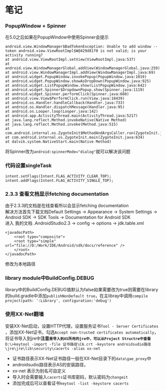# 笔记
### PopupWindow + Spinner
在5.0之后如果在PopupWindow中使用Spinner会提示
```
android.view.WindowManager$BadTokenException: Unable to add window -- token android.view.ViewRootImpl$W@429d81f0 is not valid; is your activity running?
at android.view.ViewRootImpl.setView(ViewRootImpl.java:537)
at android.view.WindowManagerGlobal.addView(WindowManagerGlobal.java:259)
at android.view.WindowManagerImpl.addView(WindowManagerImpl.java:69)
at android.widget.PopupWindow.invokePopup(PopupWindow.java:1019)
at android.widget.PopupWindow.showAsDropDown(PopupWindow.java:925)
at android.widget.ListPopupWindow.show(ListPopupWindow.java:642)
at android.widget.Spinner$DropdownPopup.show(Spinner.java:1119)
at android.widget.Spinner.performClick(Spinner.java:660)
at android.view.View$PerformClick.run(View.java:18439)
at android.os.Handler.handleCallback(Handler.java:733)
at android.os.Handler.dispatchMessage(Handler.java:95)
at android.os.Looper.loop(Looper.java:142)
at android.app.ActivityThread.main(ActivityThread.java:5217)
at java.lang.reflect.Method.invokeNative(Native Method)
at java.lang.reflect.Method.invoke(Method.java:515)
at com.android.internal.os.ZygoteInit$MethodAndArgsCaller.run(ZygoteInit.java:818)
at com.android.internal.os.ZygoteInit.main(ZygoteInit.java:634)
at dalvik.system.NativeStart.main(Native Method)
```
将Spinner改为`android:spinnerMode="dialog"`就可以解决该问题

### 代码设置singleTask 
```
intent.setFlags(Intent.FLAG_ACTIVITY_CLEAR_TOP);
intent.addFlags(Intent.FLAG_ACTIVITY_SINGLE_TOP);
```
### 2.3.3 查看文档显示fetching documentation
由于2.3.3的文档是在线查看所以会显示fetching documentation  
解决方法首先下载文档Default Settings → Appearance → System Settings → Android SDK → SDK Tools → Documentation for Android SDK  
进入 我的文档 .AndroidStudio2.3 → config → options → jdk.table.xml
```
<javadocPath>
    <root type="composite">
    <root type="simple" url="file://D:/Work/IDE/Android/sdk/docs/reference" />
    </root>
</javadocPath>
```
修改为本地路径

### library module中BuildConfig.DEBUG
library中的BuildConfig.DEBUG值默认为false如果需要改为true则需要在library的build.gradle中添加`publishNonDefault true`，在主libray中调用`compile project(path: ':Library', configuration:'debug')`

### 使用XX-Net翻墙
安装XX-Net启动，设置HTTP代理，设置服务证书`Tool - Server Certificates `，添加XX-Net证书，勾选`Accept non-trusted certificates automatically`，将证书导入到jre中**注意`是导入到AS所用的jre中，可以从Project Structre中查看`**  
`D:\>keytool -import -file 证书路径\CA.crt -keystore androidsudio路径\jre\jre\lib\security\cacerts -alias xx-net`
* 证书路径表示XX-Net证书路径一般在XX-Net目录下的`data\gae_proxy`中
* androidsudio路径表示AS的安装路径，
* xx-net 表示为别名可自定义
* 导入时会需要输入`cacerts`证书库密码，默认密码为`changeit`
* 添加完成后可以查看证书`keytool -list -keystore cacerts`